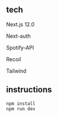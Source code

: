 ## tech

Next.js 12.0

Next-auth

Spotify-API

Recoil

Tailwind

## instructions
```
npm install
npm run dev
```